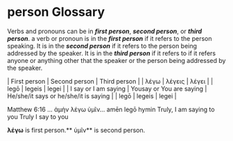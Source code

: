 # person Glossary
Verbs and pronouns can be in ***first person***, ***second person***, or ***third person***.
a verb or pronoun is in the ***first person*** if it refers to the person speaking.
It is in the ***second person*** if it refers to the person being addressed by the speaker.
It is in the ***third person*** if it refers to if it refers anyone or anything other that the speaker or the person being addressed by the speaker.

 

| First person             | Second person             | Third person                           |
| λέγω                     | λέγεις                    | λέγει                                  |
| legō                     | legeis                    | legei                                  |
| I say or I am saying     | Yousay or You are saying  | He/she/it says or  he/she/it is saying |
| legō                     | legeis                    | legei                                  |

Matthew 6:16  ... ἀμὴν    λέγω           ὑμῖν...
                  amēn    legō           hymin
                  Truly, I am saying     to you
                  Truly   I say          to you
                  
**λέγω** is first person.** ὑμῖν** is second person.   
                  
                  
                  
